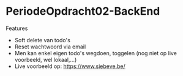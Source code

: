 # PeriodeOpdracht02-BackEnd

Features
- Soft delete van todo's
- Reset wachtwoord via email
- Men kan enkel eigen todo's wegdoen, toggelen (nog niet op live voorbeeld, wel lokaal,...)
- Live voorbeeld op: https://www.siebeve.be/
